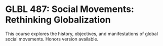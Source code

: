 # GLBL 487: Social Movements: Rethinking Globalization

This course explores the history, objectives, and manifestations of global social movements. Honors version available.